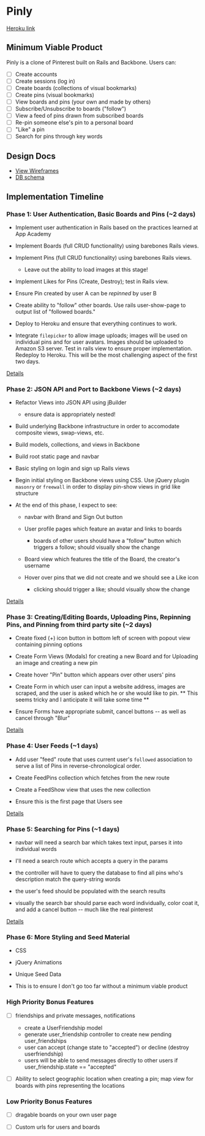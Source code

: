 # Pinly

[Heroku link][heroku]

[heroku]: https://pinly.herokuapp.com/

## Minimum Viable Product
Pinly is a clone of Pinterest built on Rails and Backbone. Users can:

- [ ] Create accounts
- [ ] Create sessions (log in)
- [ ] Create boards (collections of visual bookmarks)
- [ ] Create pins (visual bookmarks)
- [ ] View boards and pins (your own and made by others)
- [ ] Subscribe/Unsubscribe to boards ("follow")
- [ ] View a feed of pins drawn from subscribed boards
- [ ] Re-pin someone else's pin to a personal board
- [ ] "Like" a pin
- [ ] Search for pins through key words

## Design Docs
* [View Wireframes][views]
* [DB schema][schema]

[views]: ./docs/views.md
[schema]: ./docs/schema.md

## Implementation Timeline

### Phase 1: User Authentication, Basic Boards and Pins (~2 days)
* Implement user authentication in Rails based on the practices learned at App Academy

* Implement Boards (full CRUD functionality) using barebones Rails views.

* Implement Pins (full CRUD functionality) using barebones Rails views.
	* Leave out the ability to load images at this stage!

* Implement Likes for Pins (Create, Destroy); test in Rails view.

* Ensure Pin created by user A can be *repinned* by user B

* Create ability to "follow" other boards. Use rails user-show-page to output list of "followed boards."

* Deploy to Heroku and ensure that everything continues to work.

* Integrate `filepicker` to allow image uploads; images will be used on individual pins and for user avatars.  Images should be uploaded to Amazon S3 server.  Test in rails view to ensure proper implementation.  Redeploy to Heroku.  This will be the most challenging aspect of the first two days.

[Details][phase-one]

### Phase 2: JSON API and Port to Backbone Views (~2 days)

* Refactor Views into JSON API using jBuilder
	* ensure data is appropriately nested!

* Build underlying Backbone infrastructure in order to accomodate composite views, swap-views, etc.

* Build models, collections, and views in Backbone

* Build root static page and navbar

* Basic styling on login and sign up Rails views

* Begin initial styling on Backbone views using CSS. Use jQuery plugin `masonry` or `freewall` in order to display pin-show views in grid like structure

* At the end of this phase, I expect to see:

	* navbar with Brand and Sign Out button

	* User profile pages which feature an avatar and links to boards
	
		* boards of other users should have a "follow" button which triggers a follow; should visually show the change

	* Board view which features the title of the Board, the creator's username

	* Hover over pins that we did not create and we should see a Like icon

		* clicking should trigger a like; should visually show the change

[Details][phase-two]

### Phase 3: Creating/Editing Boards, Uploading Pins, Repinning Pins, and Pinning from third party site (~2 days)

* Create fixed (+) icon button in bottom left of screen with popout view containing pinning options

* Create Form Views (Modals) for creating a new Board and for Uploading an image and creating a new pin

* Create hover "Pin" button which appears over other users' pins

* Create Form in which user can input a website address, images are scraped, and the user is asked which he or she would like to pin.  ** This seems tricky and I anticipate it will take some time ** 

* Ensure Forms have appropriate submit, cancel buttons -- as well as cancel through "Blur"

[Details][phase-three]

### Phase 4: User Feeds (~1 days)

* Add user "feed" route that uses current user's `followed` association to serve a list of Pins in reverse-chronological order.

* Create FeedPins collection which fetches from the new route

* Create a FeedShow view that uses the new collection

* Ensure this is the first page that Users see

[Details][phase-four]

### Phase 5: Searching for Pins (~1 days)

* navbar will need a search bar which takes text input, parses it into individual words

* I'll need a search route which accepts a query in the params

* the controller will have to query the database to find all pins who's description match the query-string words

* the user's feed should be populated with the search results

* visually the search bar should parse each word individually, color coat it, and add a cancel button -- much like the real pinterest

[Details][phase-five]

### Phase 6: More Styling and Seed Material

* CSS

* jQuery Animations

* Unique Seed Data

* This is to ensure I don't go too far without a minimum viable product

### High Priority Bonus Features
- [ ] friendships and private messages, notifications
	* create a UserFriendship model 
	* generate user_friendship controller to create new pending user_friendships
	* user can accept (change state to "accepted") or decline (destroy userfriendship)
	* users will be able to send messages directly to other users if user_friendship.state == "accepted"

- [ ] Ability to select geographic location when creating a pin; map view for boards with pins representing the locations

### Low Priority Bonus Features
- [ ] dragable boards on your own user page
- [ ] Custom urls for users and boards


[phase-one]: ./docs/phases/phase1.md
[phase-two]: ./docs/phases/phase2.md
[phase-three]: ./docs/phases/phase3.md
[phase-four]: ./docs/phases/phase4.md
[phase-five]: ./docs/phases/phase5.md

